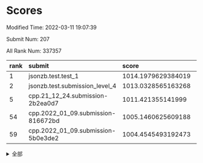 # Scores

Modified Time: 2022-03-11 19:07:39

Submit Num: 207

All Rank Num: 337357

| rank |               submit               |       score        |       sigma        | pk_num |
| :--- | :--------------------------------- | :----------------- | :----------------- | :----- |
| 1    | jsonzb.test.test_1                 | 1014.1979629384019 | 0.8306724943786717 | 6519   |
| 2    | jsonzb.test.submission_level_4     | 1013.0328565163268 | 0.825521732762325  | 6521   |
| 5    | cpp.21_12_24.submission-2b2ea0d7   | 1011.421355141999  | 0.7779504240361275 | 6515   |
| 54   | cpp.2022_01_09.submission-816672bd | 1005.1460625609188 | 0.7212616287402643 | 6518   |
| 59   | cpp.2022_01_09.submission-5b0e3de2 | 1004.4545493192473 | 0.7077072520770873 | 6520   |


<details>
<summary>全部</summary>

| rank |                 submit                 |       score        |       sigma        | pk_num |
| :--- | :------------------------------------- | :----------------- | :----------------- | :----- |
| 1    | jsonzb.test.test_1                     | 1014.1979629384019 | 0.8306724943786717 | 6519   |
| 2    | jsonzb.test.submission_level_4         | 1013.0328565163268 | 0.825521732762325  | 6521   |
| 3    | gobigger.level_3.submission_level_3_7  | 1011.4783371707628 | 0.7743193083045057 | 6516   |
| 4    | gobigger.level_3.submission_level_3_14 | 1011.4507110315044 | 0.7940477825376919 | 6520   |
| 5    | cpp.21_12_24.submission-2b2ea0d7       | 1011.421355141999  | 0.7779504240361275 | 6515   |
| 6    | gobigger.level_3.submission_level_3_45 | 1011.2085040886203 | 0.789266535545159  | 6520   |
| 7    | gobigger.level_3.submission_level_3_23 | 1011.0813670985777 | 0.7745266387030217 | 6519   |
| 8    | gobigger.level_3.submission_level_3_31 | 1011.06207102065   | 0.786351881198493  | 6519   |
| 9    | gobigger.level_3.submission_level_3_49 | 1010.973753835985  | 0.7658383223220705 | 6523   |
| 10   | gobigger.level_3.submission_level_3_2  | 1010.9447562275161 | 0.7583721195899923 | 6516   |
| 11   | gobigger.level_3.submission_level_3_3  | 1010.8044055584982 | 0.7618289073411757 | 6521   |
| 12   | gobigger.level_3.submission_level_3_26 | 1010.7549364076538 | 0.7639217080938945 | 6517   |
| 13   | gobigger.level_3.submission_level_3_48 | 1010.697133361627  | 0.7557289578829065 | 6517   |
| 14   | gobigger.level_3.submission_level_3_19 | 1010.6899814538441 | 0.7613846437196963 | 6516   |
| 15   | gobigger.level_3.submission_level_3_33 | 1010.6521277515081 | 0.7657050837793142 | 6520   |
| 16   | gobigger.level_3.submission_level_3_13 | 1010.6495110953872 | 0.7772490385838942 | 6520   |
| 17   | gobigger.level_3.submission_level_3_11 | 1010.5858413669599 | 0.7939018655690778 | 6516   |
| 18   | gobigger.level_3.submission_level_3_46 | 1010.5712570325998 | 0.7636685214654004 | 6517   |
| 19   | gobigger.level_3.submission_level_3_22 | 1010.5540794224779 | 0.7941675586137795 | 6515   |
| 20   | gobigger.level_3.submission_level_3_28 | 1010.5134447420834 | 0.7486306042623694 | 6520   |
| 21   | gobigger.level_3.submission_level_3_30 | 1010.5077395693521 | 0.7519470348164398 | 6518   |
| 22   | gobigger.level_3.submission_level_3_17 | 1010.4635111815886 | 0.7859135252359899 | 6514   |
| 23   | gobigger.level_3.submission_level_3_12 | 1010.448266951305  | 0.7445438537935535 | 6514   |
| 24   | gobigger.level_3.submission_level_3_16 | 1010.4076203982161 | 0.7720516067265233 | 6517   |
| 25   | gobigger.level_3.submission_level_3_43 | 1010.3485677191856 | 0.7516904685901501 | 6521   |
| 26   | gobigger.level_3.submission_level_3_15 | 1010.2481221591669 | 0.7513783859116132 | 6523   |
| 27   | gobigger.level_3.submission_level_3_6  | 1010.1280773995582 | 0.7638626863856242 | 6518   |
| 28   | gobigger.level_3.submission_level_3_9  | 1010.1045822244798 | 0.7750171514872641 | 6516   |
| 29   | gobigger.level_3.submission_level_3_20 | 1010.0468924251137 | 0.7656012165305267 | 6522   |
| 30   | gobigger.level_3.submission_level_3_5  | 1010.00185161064   | 0.7420202390873053 | 6520   |
| 31   | gobigger.level_3.submission_level_3_29 | 1009.925021128234  | 0.7450451207074774 | 6520   |
| 32   | gobigger.level_3.submission_level_3_36 | 1009.8957732624704 | 0.7545365983855216 | 6523   |
| 33   | gobigger.level_3.submission_level_3_18 | 1009.8807440834197 | 0.7622938580405898 | 6519   |
| 34   | gobigger.level_3.submission_level_3_25 | 1009.8416587828793 | 0.753274695417102  | 6518   |
| 35   | gobigger.level_3.submission_level_3_39 | 1009.8160096795945 | 0.7492525059589312 | 6523   |
| 36   | gobigger.level_3.submission_level_3_37 | 1009.8066617338561 | 0.7402992655076551 | 6526   |
| 37   | gobigger.level_3.submission_level_3_34 | 1009.7961069554043 | 0.7504066823970325 | 6517   |
| 38   | gobigger.level_3.submission_level_3_47 | 1009.7842564871978 | 0.745302286474966  | 6516   |
| 39   | gobigger.level_3.submission_level_3_10 | 1009.7688703431173 | 0.7504431234326763 | 6519   |
| 40   | gobigger.level_3.submission_level_3_42 | 1009.7636581200603 | 0.7609453775873294 | 6521   |
| 41   | gobigger.level_3.submission_level_3_38 | 1009.723300135868  | 0.7520275154940057 | 6519   |
| 42   | gobigger.level_3.submission_level_3_24 | 1009.6670397557276 | 0.7453372944676465 | 6515   |
| 43   | gobigger.level_3.submission_level_3_8  | 1009.666649962371  | 0.7556505767039933 | 6521   |
| 44   | gobigger.level_3.submission_level_3_27 | 1009.551660434667  | 0.7339206377670857 | 6524   |
| 45   | gobigger.level_3.submission_level_3_0  | 1009.4993857675141 | 0.7475511386559748 | 6520   |
| 46   | gobigger.level_3.submission_level_3_40 | 1009.4760129542087 | 0.7598337241166908 | 6519   |
| 47   | gobigger.level_3.submission_level_3_1  | 1009.4628735718617 | 0.7444848126132704 | 6522   |
| 48   | gobigger.level_3.submission_level_3_44 | 1009.4341788770362 | 0.7527370405233829 | 6520   |
| 49   | gobigger.level_3.submission_level_3_41 | 1009.0487526078351 | 0.7561118605681106 | 6522   |
| 50   | gobigger.level_3.submission_level_3_35 | 1008.9839363805282 | 0.7407616450319843 | 6516   |
| 51   | gobigger.level_3.submission_level_3_21 | 1008.6969728431629 | 0.7502362356082853 | 6516   |
| 52   | gobigger.level_3.submission_level_3_4  | 1008.5231630001778 | 0.7497555745983135 | 6517   |
| 53   | gobigger.level_3.submission_level_3_32 | 1008.4583172616582 | 0.7630799356957564 | 6519   |
| 54   | cpp.2022_01_09.submission-816672bd     | 1005.1460625609188 | 0.7212616287402643 | 6518   |
| 55   | gobigger.level_1.submission_level_1_45 | 1004.9173398141976 | 0.7197622668006372 | 6520   |
| 56   | gobigger.level_1.submission_level_1_1  | 1004.7544003436964 | 0.7183978123966662 | 6520   |
| 57   | gobigger.level_1.submission_level_1_0  | 1004.6740581046188 | 0.7236052273451408 | 6524   |
| 58   | gobigger.level_1.submission_level_1_19 | 1004.6722374826343 | 0.7181537166051174 | 6520   |
| 59   | cpp.2022_01_09.submission-5b0e3de2     | 1004.4545493192473 | 0.7077072520770873 | 6520   |
| 60   | gobigger.level_1.submission_level_1_24 | 1004.3869982951963 | 0.7197281593950575 | 6522   |
| 61   | gobigger.level_1.submission_level_1_16 | 1004.190270630337  | 0.717645528240231  | 6516   |
| 62   | gobigger.level_1.submission_level_1_43 | 1004.0740529120153 | 0.7091794444598399 | 6520   |
| 63   | gobigger.level_1.submission_level_1_9  | 1003.9897617558548 | 0.7366470861815381 | 6523   |
| 64   | gobigger.level_1.submission_level_1_31 | 1003.9362180496211 | 0.7100270535115977 | 6520   |
| 65   | gobigger.level_1.submission_level_1_48 | 1003.914114977567  | 0.7216881868086872 | 6516   |
| 66   | gobigger.level_1.submission_level_1_36 | 1003.9060175144501 | 0.7079369578733792 | 6509   |
| 67   | gobigger.level_1.submission_level_1_26 | 1003.8720335317686 | 0.7189767711925037 | 6517   |
| 68   | gobigger.level_1.submission_level_1_29 | 1003.8206483749221 | 0.7249724050776422 | 6518   |
| 69   | gobigger.level_1.submission_level_1_33 | 1003.7911589934199 | 0.7067543364105817 | 6521   |
| 70   | gobigger.level_1.submission_level_1_7  | 1003.7771300767571 | 0.7207372685477933 | 6518   |
| 71   | gobigger.level_1.submission_level_1_37 | 1003.7415718066004 | 0.7057026000798533 | 6518   |
| 72   | gobigger.level_1.submission_level_1_18 | 1003.7135490977238 | 0.7183278326408278 | 6524   |
| 73   | gobigger.level_1.submission_level_1_27 | 1003.7004475004948 | 0.7194696717357124 | 6516   |
| 74   | gobigger.level_1.submission_level_1_14 | 1003.6515678972638 | 0.7217840278893454 | 6520   |
| 75   | gobigger.level_1.submission_level_1_46 | 1003.4909815825777 | 0.7192943080504075 | 6521   |
| 76   | gobigger.level_1.submission_level_1_35 | 1003.4514274821341 | 0.7104778644123152 | 6518   |
| 77   | gobigger.level_1.submission_level_1_13 | 1003.4231444312378 | 0.7338145273201638 | 6520   |
| 78   | gobigger.level_1.submission_level_1_5  | 1003.4165677774677 | 0.7225481855629067 | 6519   |
| 79   | gobigger.level_1.submission_level_1_30 | 1003.4102280031755 | 0.7182740931074092 | 6514   |
| 80   | gobigger.level_1.submission_level_1_38 | 1003.3918475217861 | 0.7278657063994292 | 6520   |
| 81   | gobigger.level_1.submission_level_1_2  | 1003.3616270810076 | 0.7136299404581041 | 6514   |
| 82   | gobigger.level_1.submission_level_1_21 | 1003.3109262362433 | 0.7134003074951416 | 6515   |
| 83   | gobigger.level_1.submission_level_1_34 | 1003.3086884785581 | 0.7055936441027114 | 6521   |
| 84   | gobigger.level_1.submission_level_1_4  | 1003.2983170239198 | 0.7173794973962365 | 6522   |
| 85   | gobigger.level_1.submission_level_1_10 | 1003.2566473274302 | 0.7152642586484174 | 6520   |
| 86   | gobigger.level_1.submission_level_1_15 | 1003.2383082501894 | 0.7175815769418878 | 6522   |
| 87   | gobigger.level_1.submission_level_1_44 | 1003.2285456546336 | 0.7317049460236642 | 6517   |
| 88   | gobigger.level_1.submission_level_1_17 | 1003.1962069078621 | 0.7154687644451039 | 6519   |
| 89   | gobigger.level_1.submission_level_1_3  | 1003.1915016823475 | 0.7102897418299877 | 6520   |
| 90   | gobigger.level_1.submission_level_1_25 | 1003.1909080582104 | 0.715593476457213  | 6522   |
| 91   | gobigger.level_1.submission_level_1_32 | 1003.1280621632679 | 0.7048630149000015 | 6520   |
| 92   | gobigger.level_1.submission_level_1_20 | 1003.0943544168161 | 0.7151287300053184 | 6522   |
| 93   | gobigger.level_1.submission_level_1_42 | 1002.9370160643182 | 0.7312885072260566 | 6521   |
| 94   | gobigger.level_1.submission_level_1_11 | 1002.8921012124142 | 0.7182659606358323 | 6520   |
| 95   | gobigger.level_1.submission_level_1_49 | 1002.712037476858  | 0.7022202773112598 | 6515   |
| 96   | gobigger.level_1.submission_level_1_28 | 1002.5814179007104 | 0.7134820769100999 | 6519   |
| 97   | gobigger.level_1.submission_level_1_40 | 1002.3100028657077 | 0.708755097875346  | 6518   |
| 98   | gobigger.level_1.submission_level_1_47 | 1002.2720431267998 | 0.705325080816341  | 6520   |
| 99   | gobigger.level_1.submission_level_1_6  | 1002.1366448927554 | 0.7180637469402451 | 6515   |
| 100  | gobigger.level_1.submission_level_1_22 | 1002.0216645091207 | 0.7036771178056574 | 6518   |
| 101  | gobigger.level_1.submission_level_1_12 | 1001.9712514452253 | 0.7190391203636083 | 6523   |
| 102  | gobigger.level_1.submission_level_1_39 | 1001.9612309428594 | 0.710141405708254  | 6519   |
| 103  | gobigger.level_1.submission_level_1_41 | 1001.9405369099851 | 0.7077083055759257 | 6519   |
| 104  | gobigger.level_1.submission_level_1_8  | 1001.4241233454978 | 0.7019935608182464 | 6520   |
| 105  | gobigger.level_1.submission_level_1_23 | 1001.0183778941148 | 0.707640911340512  | 6519   |
| 106  | gobigger.random.submission_random_22   | 997.5534262438771  | 0.694439755131091  | 6515   |
| 107  | gobigger.random.submission_random_35   | 997.0473266392839  | 0.7070936192725202 | 6520   |
| 108  | gobigger.random.submission_random_38   | 996.900777091608   | 0.7170373490551128 | 6518   |
| 109  | gobigger.random.submission_random_29   | 996.8723030858789  | 0.715726651314813  | 6519   |
| 110  | gobigger.random.submission_random_36   | 996.8536006532792  | 0.7082553400648427 | 6515   |
| 111  | gobigger.random.submission_random_4    | 996.8167502495664  | 0.7166920136829245 | 6518   |
| 112  | gobigger.random.submission_random_6    | 996.7766483766735  | 0.7257792094862103 | 6519   |
| 113  | gobigger.random.submission_random_31   | 996.6597431963855  | 0.7029476056741398 | 6525   |
| 114  | gobigger.random.submission_random_46   | 996.5794292593403  | 0.7110469442112392 | 6514   |
| 115  | gobigger.random.submission_random_41   | 996.5490965959298  | 0.7142734580299019 | 6521   |
| 116  | gobigger.random.submission_random_47   | 996.4943857384962  | 0.7158516470433224 | 6524   |
| 117  | gobigger.random.submission_random_27   | 996.4671265398385  | 0.716231300837191  | 6521   |
| 118  | gobigger.random.submission_random_45   | 996.4242551912334  | 0.7066086071922412 | 6515   |
| 119  | gobigger.random.submission_random_9    | 996.2864930827863  | 0.7106718657241389 | 6514   |
| 120  | gobigger.random.submission_random_34   | 996.27092402153    | 0.7223334625361125 | 6515   |
| 121  | gobigger.random.submission_random_12   | 996.2700876788111  | 0.7103329883148939 | 6513   |
| 122  | gobigger.random.submission_random_21   | 996.2657783536581  | 0.7062733701627166 | 6518   |
| 123  | gobigger.random.submission_random_43   | 996.2477264860397  | 0.7191546393414193 | 6520   |
| 124  | gobigger.random.submission_random_40   | 996.1454295629023  | 0.7086596523240626 | 6515   |
| 125  | gobigger.random.submission_random_25   | 996.1208533564792  | 0.7274378305426176 | 6520   |
| 126  | gobigger.random.submission_random_3    | 996.1158900017349  | 0.7123370806611284 | 6516   |
| 127  | gobigger.random.submission_random_23   | 996.0847609751489  | 0.6982417054211901 | 6517   |
| 128  | gobigger.random.submission_random_33   | 996.0296430236565  | 0.7011318386744326 | 6525   |
| 129  | gobigger.random.submission_random_17   | 996.0225272568708  | 0.7268194518886897 | 6516   |
| 130  | gobigger.random.submission_random_26   | 996.0135743142245  | 0.7088035523335185 | 6518   |
| 131  | gobigger.random.submission_random_39   | 995.9992925081233  | 0.7101002122883141 | 6522   |
| 132  | gobigger.random.submission_random_44   | 995.9636488613646  | 0.7155388225572983 | 6516   |
| 133  | gobigger.random.submission_random_15   | 995.960975629515   | 0.7103359879902987 | 6517   |
| 134  | gobigger.random.submission_random_19   | 995.9438683361734  | 0.7064045627652847 | 6524   |
| 135  | gobigger.random.submission_random_10   | 995.7988938380533  | 0.7077822212674959 | 6519   |
| 136  | gobigger.random.submission_random_28   | 995.7906637514812  | 0.7130029274392217 | 6525   |
| 137  | gobigger.random.submission_random_5    | 995.7842720927246  | 0.7066632985545557 | 6520   |
| 138  | gobigger.random.submission_random_48   | 995.7217861932382  | 0.7143205527047282 | 6519   |
| 139  | gobigger.random.submission_random_24   | 995.6846549841622  | 0.7272801033240627 | 6517   |
| 140  | gobigger.random.submission_random_11   | 995.5934929355259  | 0.7150822285148183 | 6516   |
| 141  | gobigger.random.submission_random_13   | 995.5203121774456  | 0.7065631443649346 | 6521   |
| 142  | gobigger.random.submission_random_16   | 995.4942453398601  | 0.7299627627963573 | 6518   |
| 143  | gobigger.random.submission_random_14   | 995.4846730721694  | 0.7104142542368472 | 6521   |
| 144  | gobigger.random.submission_random_42   | 995.4533905181067  | 0.7189444161431522 | 6520   |
| 145  | gobigger.random.submission_random_1    | 995.373804850999   | 0.7022530297878382 | 6523   |
| 146  | gobigger.random.submission_random_37   | 995.3337071377942  | 0.7166425690793679 | 6517   |
| 147  | gobigger.random.submission_random_49   | 995.3274424278584  | 0.7168332747714189 | 6519   |
| 148  | gobigger.random.submission_random_2    | 995.3253690122262  | 0.6982692705967228 | 6519   |
| 149  | gobigger.random.submission_random_0    | 995.3203759410047  | 0.7085789959404373 | 6525   |
| 150  | gobigger.random.submission_random_20   | 995.2584502225834  | 0.7288208202583003 | 6517   |
| 151  | gobigger.random.submission_random_7    | 995.2213068037178  | 0.7174629865314665 | 6520   |
| 152  | gobigger.random.submission_random_8    | 995.2095343296783  | 0.712817877671455  | 6515   |
| 153  | gobigger.random.submission_random_32   | 995.1495031153208  | 0.7262479045781506 | 6522   |
| 154  | gobigger.random.submission_random_30   | 995.0652720197946  | 0.718051078304045  | 6521   |
| 155  | gobigger.random.submission_random_18   | 994.9745247552561  | 0.716052983515679  | 6516   |
| 156  | gobigger.level_2.submission_level_2_40 | 993.3721847726476  | 0.7445269098233775 | 6523   |
| 157  | gobigger.level_2.submission_level_2_34 | 993.2767401623192  | 0.7389838309550967 | 6519   |
| 158  | gobigger.level_2.submission_level_2_30 | 993.1552635368628  | 0.7342918039063588 | 6520   |
| 159  | gobigger.level_2.submission_level_2_18 | 993.0445619480588  | 0.7382703264347439 | 6514   |
| 160  | gobigger.level_2.submission_level_2_17 | 993.0095937828361  | 0.7516080273893334 | 6520   |
| 161  | gobigger.level_2.submission_level_2_27 | 992.8795065425264  | 0.7428553887643556 | 6520   |
| 162  | gobigger.level_2.submission_level_2_33 | 992.8711002575566  | 0.7338652054119674 | 6517   |
| 163  | gobigger.level_2.submission_level_2_12 | 992.8353927673822  | 0.7344724402387361 | 6520   |
| 164  | gobigger.level_2.submission_level_2_38 | 992.8034575929033  | 0.7348250551286356 | 6518   |
| 165  | gobigger.level_2.submission_level_2_39 | 992.7498666603059  | 0.7512372895255329 | 6520   |
| 166  | gobigger.level_2.submission_level_2_21 | 992.6842153997544  | 0.7274937591357834 | 6521   |
| 167  | gobigger.level_2.submission_level_2_8  | 992.6770798081669  | 0.7485109730917633 | 6519   |
| 168  | gobigger.level_2.submission_level_2_48 | 992.660958715986   | 0.7570760594143267 | 6516   |
| 169  | gobigger.level_2.submission_level_2_15 | 992.5894916182768  | 0.7422114007313932 | 6519   |
| 170  | gobigger.level_2.submission_level_2_24 | 992.5830649480811  | 0.7473685362819388 | 6517   |
| 171  | gobigger.level_2.submission_level_2_47 | 992.5337328045943  | 0.7359238493738346 | 6512   |
| 172  | gobigger.level_2.submission_level_2_2  | 992.4513109330595  | 0.7419475031818091 | 6516   |
| 173  | gobigger.level_2.submission_level_2_43 | 992.4088442805032  | 0.7426181091958906 | 6516   |
| 174  | gobigger.level_2.submission_level_2_29 | 992.304836640345   | 0.7522624445171515 | 6521   |
| 175  | gobigger.level_2.submission_level_2_31 | 992.2996347687795  | 0.7380832499007071 | 6520   |
| 176  | gobigger.level_2.submission_level_2_4  | 992.2893188984884  | 0.7327487104177091 | 6526   |
| 177  | gobigger.level_2.submission_level_2_10 | 992.2470188499876  | 0.7437244073030483 | 6524   |
| 178  | gobigger.level_2.submission_level_2_22 | 992.235514121682   | 0.7441961896849089 | 6513   |
| 179  | gobigger.level_2.submission_level_2_19 | 992.2296918980579  | 0.7468358414137463 | 6522   |
| 180  | gobigger.level_2.submission_level_2_25 | 992.2062942379744  | 0.7421597242733249 | 6519   |
| 181  | gobigger.level_2.submission_level_2_28 | 992.2044583421257  | 0.7732363309750566 | 6518   |
| 182  | gobigger.level_2.submission_level_2_6  | 992.1952230872199  | 0.7579248073875677 | 6518   |
| 183  | gobigger.level_2.submission_level_2_20 | 992.1675093466403  | 0.7633713136853617 | 6520   |
| 184  | gobigger.level_2.submission_level_2_23 | 992.0494273715002  | 0.7546731776685714 | 6517   |
| 185  | gobigger.level_2.submission_level_2_49 | 992.0456402373692  | 0.7369177695913257 | 6519   |
| 186  | gobigger.level_2.submission_level_2_35 | 991.9727238691074  | 0.7532545452306312 | 6518   |
| 187  | gobigger.level_2.submission_level_2_11 | 991.7831122435291  | 0.7443744432676721 | 6521   |
| 188  | gobigger.level_2.submission_level_2_42 | 991.73527438186    | 0.7538538962115516 | 6517   |
| 189  | gobigger.level_2.submission_level_2_7  | 991.6917261083937  | 0.7540213360511229 | 6522   |
| 190  | gobigger.level_2.submission_level_2_9  | 991.5721226283466  | 0.7578841597777283 | 6520   |
| 191  | gobigger.level_2.submission_level_2_16 | 991.5364467467631  | 0.7715515418599096 | 6517   |
| 192  | gobigger.level_2.submission_level_2_46 | 991.5021050613416  | 0.7319689549570025 | 6521   |
| 193  | gobigger.level_2.submission_level_2_41 | 991.4662560857165  | 0.7388835287353325 | 6518   |
| 194  | gobigger.level_2.submission_level_2_26 | 991.2054171448589  | 0.7638499041094863 | 6518   |
| 195  | gobigger.level_2.submission_level_2_45 | 991.064208749994   | 0.7602749818076151 | 6522   |
| 196  | gobigger.level_2.submission_level_2_5  | 990.8805730828484  | 0.7672966222634872 | 6520   |
| 197  | gobigger.level_2.submission_level_2_0  | 990.8542595963455  | 0.7512545052199182 | 6523   |
| 198  | gobigger.level_2.submission_level_2_36 | 990.6436411313533  | 0.743673614825395  | 6520   |
| 199  | gobigger.level_2.submission_level_2_14 | 990.6411093360857  | 0.7603646339547034 | 6518   |
| 200  | gobigger.level_2.submission_level_2_3  | 990.6296718324439  | 0.7581521973137589 | 6522   |
| 201  | gobigger.level_2.submission_level_2_1  | 990.5791491738797  | 0.7503434261884179 | 6518   |
| 202  | gobigger.level_2.submission_level_2_37 | 990.3136457758221  | 0.7686075521154041 | 6514   |
| 203  | gobigger.level_2.submission_level_2_13 | 990.1508883791776  | 0.75173699072989   | 6521   |
| 204  | gobigger.level_2.submission_level_2_32 | 990.1190265490153  | 0.778344769065545  | 6519   |
| 205  | gobigger.level_2.submission_level_2_44 | 989.4287408993514  | 0.7896678107118352 | 6525   |
| 206  | gobigger.none.submission_none_1        | 979.3661028141382  | 1.2244909847664267 | 6522   |
| 207  | gobigger.none.submission_none_0        | 977.3253844957571  | 1.3199932035334745 | 6517   |

</details>